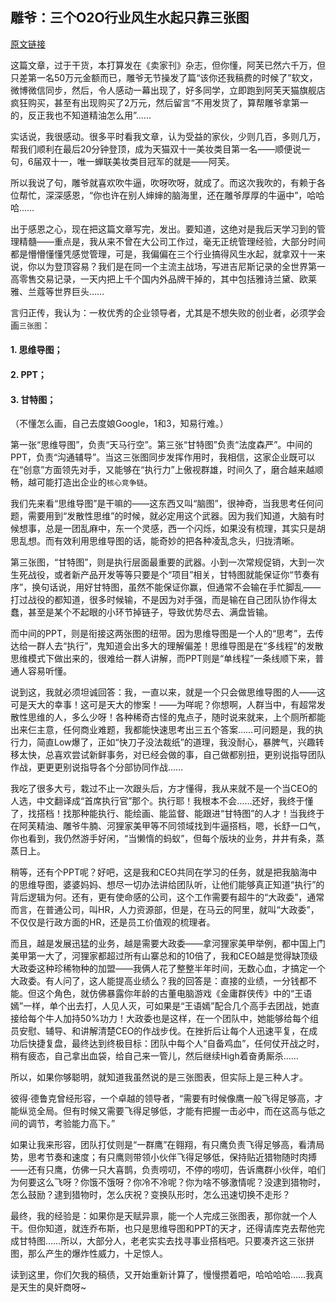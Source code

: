 ## 雕爷：三个O2O行业风生水起只靠三张图

[原文链接](http://www.iyiou.com/p/14389/)

这篇文章，过于干货，本打算发在《卖家刊》杂志，但你懂，阿芙已然六千万，但只差第一名50万元金额而已，雕爷无节操发了篇“该你还我稿费的时候了”软文，微博微信同步，然后，令人感动一幕出现了，好多同学，立即跑到阿芙天猫旗舰店疯狂购买，甚至有出现购买了2万元，然后留言“不用发货了，算帮雕爷拿第一的，反正我也不知道精油怎么用”……

实话说，我很感动。很多平时看我文章，认为受益的家伙，少则几百，多则几万，帮我们顺利在最后20分钟登顶，成为天猫双十一美妆类目第一名——顺便说一句，6届双十一，唯一蝉联美妆类目冠军的就是——阿芙。

所以我说了句，雕爷就喜欢吹牛逼，吹呀吹呀，就成了。而这次我吹的，有赖于各位帮忙，深深感恩，“你也许在别人婶婶的脑海里，还在雕爷厚厚的牛逼中”，哈哈哈……

出于感恩之心，现在把这篇文章写完，发出。要知道，这绝对是我后天学习到的管理精髓——重点是，我从来不曾在大公司工作过，毫无正统管理经验，大部分时间都是懵懵懂懂凭感觉管理，可是，我偏偏在三个行业搞得风生水起，就拿双十一来说，你以为登顶容易？我们是在同一个主流主战场，写进吉尼斯记录的全世界第一高零售交易记录，一天内把上千个国内外品牌干掉的，其中包括雅诗兰黛、欧莱雅、兰蔻等世界巨头……

言归正传，我认为：一枚优秀的企业领导者，尤其是不想失败的创业者，必须学会画`三张图`：

#### 1. 思维导图；

#### 2. PPT；

#### 3. 甘特图；

（不懂怎么画，自己去度娘Google，1和3，知易行难。）

 第一张“思维导图”，负责“天马行空”。第三张“甘特图”负责“法度森严”。中间的PPT，负责“沟通辅导”。当这三张图同步发挥作用时，我相信，这家企业既可以在“创意”方面领先对手，又能够在“执行力”上傲视群雄，时间久了，磨合越来越顺畅，越可能打造出企业的``核心竞争链``。

我们先来看“思维导图”是干嘛的——这东西又叫“脑图”，很神奇，当我思考任何问题，需要用到“发散性思维”的时候，就必定用这个武器。因为我们知道，大脑有时候想事，总是一团乱麻中，东一个灵感，西一个闪烁，如果没有梳理，其实只是胡思乱想。而有效利用思维导图的话，能奇妙的把各种凌乱念头，归拢清晰。

第三张图，“甘特图”，则是执行层面最重要的武器。小到一次常规促销，大到一次生死战役，或者新产品开发等等只要是个“项目”相关，甘特图就能保证你“节奏有序”，换句话说，用好甘特图，虽然不能保证你赢，但通常不会输在手忙脚乱——打过战役的都知道，很多时候输，不是因为对手强，而是输在自己团队协作得太蠢，甚至是某个不起眼的小环节掉链子，导致优势尽去、满盘皆输。

而中间的PPT，则是衔接这两张图的纽带。因为思维导图是一个人的“思考”，去传达给一群人去“执行”，鬼知道会出多大的理解偏差！思维导图是在“多线程”的发散思维模式下做出来的，很难给一群人讲解，而PPT则是“单线程”一条线顺下来，普通人容易听懂。

说到这，我就必须坦诚回答：我，一直以来，就是一个只会做思维导图的人——这可是天大的幸事！这可是天大的惨案！——为咩呢？你想啊，人群当中，有超常发散性思维的人，多么少呀！各种稀奇古怪的鬼点子，随时说来就来，上个厕所都能出来仨主意，任何商业难题，我都能快速思考出三五个答案……可问题是，我的执行力，简直Low爆了，正如“快刀子没法裁纸”的道理，我没耐心，暴脾气，兴趣转移太快，总喜欢尝试新鲜事务，对已经会做的事，自己做都别扭，更别说指导团队作战，更更更别说指导各个分部协同作战……

我吃了很多大亏，栽过不止一次跟头后，方才懂得，我从来就不是一个当CEO的人选，中文翻译成“首席执行官”那个。执行耶！我根本不会……还好，我终于懂了，找搭档！找那种能执行、能绘画、能监督、能跟进“甘特图”的人才！当我终于在阿芙精油、雕爷牛腩、河狸家美甲等不同领域找到牛逼搭档，嗯，长舒一口气，你也看到，我仍然游手好闲，“当懒惰的蚂蚁”，但每个版块的业务，井井有条，蒸蒸日上。

稍等，还有个PPT呢？好吧，这是我和CEO共同在学习的任务，就是把我脑海中的思维导图，婆婆妈妈、想尽一切办法讲给团队听，让他们能够真正知道“执行”的背后逻辑为何。还有，更有使命感的公司，这个工作需要有超牛的“大政委”，通常而言，在普通公司，叫HR，人力资源部，但是，在马云的阿里，就叫“大政委”，不仅仅是行政方面的HR，还是员工价值观的梳理者。

而且，越是发展迅猛的业务，越是需要大政委——拿河狸家美甲举例，都中国上门美甲第一大了，河狸家都超过所有山寨总和的10倍了，我和CEO越是觉得缺顶级大政委这种珍稀物种的加盟——我俩人花了整整半年时间，无数心血，才搞定一个大政委。有人问了，这人能提高业绩么？我的回答是：直接的业绩，一分钱都不能。但这个角色，就仿佛暴露你年龄的古董电脑游戏《金庸群侠传》中的“王语嫣”一样，单个出去打，人见人灭，可如果是“王语嫣”配合几个高手去团战，她直接给每个牛人加持50%功力！大政委也是这样，在一个团队中，她能够给每个组员安慰、辅导、和讲解清楚CEO的作战步伐。在挫折后让每个人迅速平复，在成功后快捷复盘，最终达到终极目标：团队中每个人“自备鸡血”，任何仗开战之时，稍有疲态，自己拿出血袋，给自己来一管儿，然后继续High着奋勇厮杀……

所以，如果你够聪明，就知道我虽然说的是三张图表，但实际上是三种人才。

彼得·德鲁克曾经形容，一个卓越的领导者，“需要有时候像鹰一般飞得足够高，才能纵览全局。但有时候又需要飞得足够低，才能有把握一击必中，而在这高与低之间的调节，考验能力高下。”

如果让我来形容，团队打仗则是“一群鹰”在翱翔，有只鹰负责飞得足够高，看清局势，思考节奏和速度；有只鹰则带领小伙伴飞得足够低，保持贴近猎物随时肉搏——还有只鹰，仿佛一只大喜鹊，负责唠叨，不停的唠叨，告诉鹰群小伙伴，咱们为何要这么飞呀？你饿不饿呀？你冷不冷呢？你为啥不够激情呢？没逮到猎物时，怎么鼓励？逮到猎物时，怎么庆祝？变换队形时，怎么迅速切换不走形？

最终，我的经验是：如果你是天赋异禀，能一个人完成三张图表，那你就一个人干。但你知道，就连乔布斯，也只是思维导图和PPT的天才，还得请库克去帮他完成甘特图……所以，大部分人，老老实实去找寻事业搭档吧。只要凑齐这三张拼图，那么产生的爆炸性威力，十足惊人。

读到这里，你们欠我的稿债，又开始重新计算了，慢慢攒着吧，哈哈哈哈……我真是天生的臭奸商呀~
